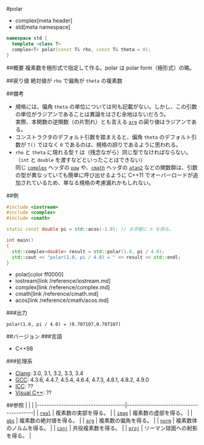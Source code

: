 #polar
* complex[meta header]
* std[meta namespace]

```cpp
namespace std {
  template <class T>
  complex<T> polar(const T& rho, const T& theta = 0);
}
```

##概要
複素数を極形式で指定して作る。polar は polar form（極形式）の略。


##戻り値
絶対値が `rho` で偏角が `theta` の複素数


##備考
- 規格には、偏角 `theta` の単位については何も記載がない。しかし、この引数の単位がラジアンであることは異論をはさむ余地はないだろう。  
	実際、本関数の逆関数（の片割れ）とも言える [`arg`](arg.md) の戻り値はラジアンである。
- コンストラクタのデフォルト引数を踏まえると、偏角 `theta` のデフォルト引数が `T()` ではなく `0` であるのは、規格の誤りであるように思われる。
- `rho` と `theta` に現れる型 `T` は（残念ながら）同じ型でなければならない。（`int` と `double` を渡すなどといったことはできない）  
	同じ [`complex`](/reference/complex.md) ヘッダの [`pow`](pow.md) や、[`cmath`](/reference/cmath.md) ヘッダの [`atan2`](/reference/cmath/atan2.md) などの関数群は、引数の型が異なっていても簡単に呼び出せるように C++11 でオーバーロードが追加されているため、単なる規格の考慮漏れかもしれない。


##例
```cpp
#include <iostream>
#include <complex>
#include <cmath>

static const double pi = std::acos(-1.0); // お手軽に π を得る。

int main()
{
  std::complex<double> result = std::polar(1.0, pi / 4.0);
  std::cout << "polar(1.0, pi / 4.0) = " << result << std::endl;
}
```
* polar[color ff0000]
* iostream[link /reference/iostream.md]
* complex[link /reference/complex.md]
* cmath[link /reference/cmath.md]
* acos[link /reference/cmath/acos.md]

###出力
```
polar(1.0, pi / 4.0) = (0.707107,0.707107)
```


##バージョン
###言語
- C++98

###処理系
- [Clang](/implementation.md#clang): 3.0, 3.1, 3.2, 3.3, 3.4
- [GCC](/implementation.md#gcc): 4.3.6, 4.4.7, 4.5.4, 4.6.4, 4.7.3, 4.8.1, 4.8.2, 4.9.0
- [ICC](/implementation.md#icc): ??
- [Visual C++](/implementation.md#visual_cpp): ??


##参照
|                                    |                                        |
|------------------------------------|----------------------------------------|
| [`real`](real.md)                  | 複素数の実部を得る。                   |
| [`imag`](imag.md)                  | 複素数の虚部を得る。                   |
| [`abs`](abs.md)                    | 複素数の絶対値を得る。                 |
| [`arg`](arg.md)                    | 複素数の偏角を得る。                   |
| [`norm`](norm.md)                  | 複素数体のノルムを得る。               |
| [`conj`](conj.md)                  | 共役複素数を得る。                     |
| [`proj`](proj.md)                  | リーマン球面への射影を得る。           |
